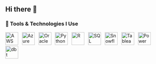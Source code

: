 ## Hi there 👋

<!--
**SarKaushik/SarKaushik** is a ✨ _special_ ✨ repository because its `README.md` (this file) appears on your GitHub profile.

Here are some ideas to get you started:

- 🔭 I’m currently working on ...
- 🌱 I’m currently learning ...
- 👯 I’m looking to collaborate on ...
- 🤔 I’m looking for help with ...
- 💬 Ask me about ...
- 📫 How to reach me: ...
- 😄 Pronouns: ...
- ⚡ Fun fact: ...
-->

### 🧰 Tools & Technologies I Use

<p align="left">
<img title="Amazon Web Services (AWS)" alt="AWS" src="https://cdn.jsdelivr.net/gh/devicons/devicon/icons/amazonwebservices/amazonwebservices-original.svg" width="40" height="40"/>
&nbsp;
<img title="Microsoft Azure" alt="Azure" src="https://cdn.jsdelivr.net/gh/devicons/devicon/icons/azure/azure-original.svg" width="40" height="40"/>
&nbsp;
<img title="Oracle Cloud / DB" alt="Oracle" src="https://cdn.jsdelivr.net/gh/devicons/devicon/icons/oracle/oracle-original.svg" width="40" height="40"/>
&nbsp;
<img title="Python" alt="Python" src="https://cdn.jsdelivr.net/gh/devicons/devicon/icons/python/python-original.svg" width="40" height="40"/>
&nbsp;
<img title="R Programming" alt="R" src="https://cdn.jsdelivr.net/gh/devicons/devicon/icons/r/r-original.svg" width="40" height="40"/>
&nbsp;
<img title="SQL" alt="SQL" src="https://img.icons8.com/color/48/sql.png" width="40" height="40"/>
&nbsp;
<img title="Snowflake" alt="Snowflake" src="https://img.icons8.com/color/48/snowflake.png" width="40" height="40"/>
&nbsp;
<img title="Tableau" alt="Tableau" src="https://img.icons8.com/color/48/tableau-software.png" width="40" height="40"/>
&nbsp;
<img title="Power BI" alt="Power BI" src="https://img.icons8.com/color/48/microsoft-power-bi.png" width="40" height="40"/>
&nbsp;
<img title="dbt (Data Build Tool)" alt="dbt" src="https://avatars.githubusercontent.com/u/54212428?s=200&v=4" width="40" height="40"/>
</p>






